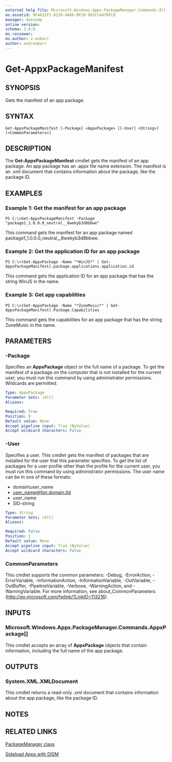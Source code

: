 ```yaml
---
external help file: Microsoft.Windows.Appx.PackageManager.Commands.dll-Help.xml
ms.assetid: 9F4A31F1-9110-4A66-BF20-961CC447DFC8
manager: dansimp
online version: 
schema: 2.0.0
ms.reviewer:
ms.author: v-anbarr
author: andreabarr
---
```


# Get-AppxPackageManifest

## SYNOPSIS
Gets the manifest of an app package.

## SYNTAX

```
Get-AppxPackageManifest [-Package] <AppxPackage> [[-User] <String>] [<CommonParameters>]
```

## DESCRIPTION
The **Get-AppxPackageManifest** cmdlet gets the manifest of an app package.
An app package has an .appx file name extension.
The manifest is an .xml document that contains information about the package, like the package ID.

## EXAMPLES

### Example 1: Get the manifest for an app package
```
PS C:\>Get-AppxPackageManifest -Package "package1_1.0.0.0_neutral__8wekyb3d8bbwe"
```

This command gets the manifest for an app package named package1_1.0.0.0_neutral__8wekyb3d8bbwe.

### Example 2: Get the application ID for an app package
```
PS C:\>(Get-AppxPackage -Name "*WinJS*" | Get-AppxPackageManifest).package.applications.application.id
```

This command gets the application ID for an app package that has the string WinJS in the name.

### Example 3: Get app capabilities
```
PS C:\>(Get-AppxPackage -Name "*ZuneMusic*" | Get-AppxPackageManifest).Package.Capabilities
```

This command gets the capabilities for an app package that has the string ZuneMusic in the name.

## PARAMETERS

### -Package
Specifies an **AppxPackage** object or the full name of a package.
To get the manifest of a package on the computer that is not installed for the current user, you must run this command by using administrator permissions.
Wildcards are permitted.

```yaml
Type: AppxPackage
Parameter Sets: (All)
Aliases: 

Required: True
Position: 0
Default value: None
Accept pipeline input: True (ByValue)
Accept wildcard characters: False
```

### -User
Specifies a user.
This cmdlet gets the manifest of packages that are installed for the user that this parameter specifies.
To get the list of packages for a user profile other than the profile for the current user, you must run this command by using administrator permissions.
The user name can be in one of these formats: 

- domain\user_name
- user_name@fqn.domain.tld
- user_name
- SID-string

```yaml
Type: String
Parameter Sets: (All)
Aliases: 

Required: False
Position: 1
Default value: None
Accept pipeline input: True (ByValue)
Accept wildcard characters: False
```

### CommonParameters
This cmdlet supports the common parameters: -Debug, -ErrorAction, -ErrorVariable, -InformationAction, -InformationVariable, -OutVariable, -OutBuffer, -PipelineVariable, -Verbose, -WarningAction, and -WarningVariable. For more information, see about_CommonParameters (http://go.microsoft.com/fwlink/?LinkID=113216).

## INPUTS

### Microsoft.Windows.Appx.PackageManager.Commands.AppxPackage[]
This cmdlet accepts an array of **AppxPackage** objects that contain information, including the full name of the app package.

## OUTPUTS

### System.XML.XMLDocument
This cmdlet returns a read-only .xml document that contains information about the app package, like the package ID.

## NOTES

## RELATED LINKS

[PackageManager class](http://go.microsoft.com/fwlink/?LinkId=245447)

[Sideload Apps with DISM](http://go.microsoft.com/fwlink/?LinkID=231020)

